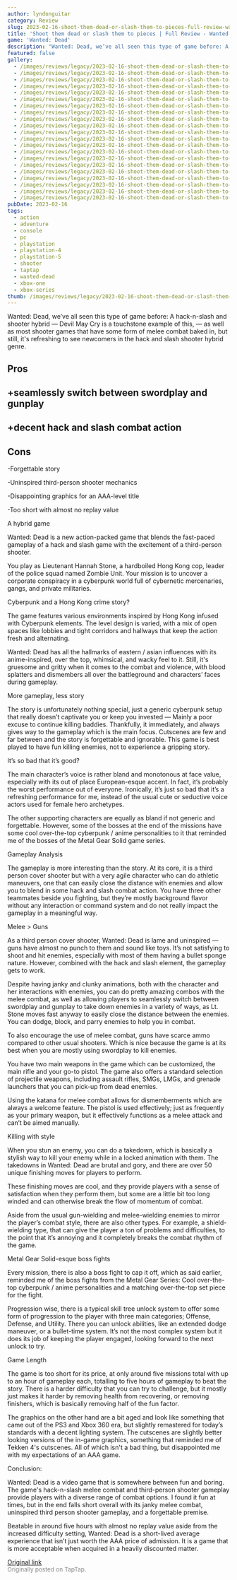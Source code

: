```yaml
---
author: lyndonguitar
category: Review
slug: 2023-02-16-shoot-them-dead-or-slash-them-to-pieces-full-review-wanted-dead
title: 'Shoot them dead or slash them to pieces | Full Review - Wanted: Dead'
game: 'Wanted: Dead'
description: "Wanted: Dead, we’ve all seen this type of game before: A hack-n-slash and shooter hybrid — Devil May Cry is a touchstone example of this, — as well as most shooter games that have some form of melee combat baked in, but still, it's refreshing to see newcomers in the hack and slash shooter hybrid genre."
featured: false
gallery:
  - /images/reviews/legacy/2023-02-16-shoot-them-dead-or-slash-them-to-pieces--full-review---wanted-dead-0.avif
  - /images/reviews/legacy/2023-02-16-shoot-them-dead-or-slash-them-to-pieces--full-review---wanted-dead-1.avif
  - /images/reviews/legacy/2023-02-16-shoot-them-dead-or-slash-them-to-pieces--full-review---wanted-dead-2.avif
  - /images/reviews/legacy/2023-02-16-shoot-them-dead-or-slash-them-to-pieces--full-review---wanted-dead-3.avif
  - /images/reviews/legacy/2023-02-16-shoot-them-dead-or-slash-them-to-pieces--full-review---wanted-dead-4.avif
  - /images/reviews/legacy/2023-02-16-shoot-them-dead-or-slash-them-to-pieces--full-review---wanted-dead-5.avif
  - /images/reviews/legacy/2023-02-16-shoot-them-dead-or-slash-them-to-pieces--full-review---wanted-dead-6.avif
  - /images/reviews/legacy/2023-02-16-shoot-them-dead-or-slash-them-to-pieces--full-review---wanted-dead-7.avif
  - /images/reviews/legacy/2023-02-16-shoot-them-dead-or-slash-them-to-pieces--full-review---wanted-dead-8.avif
  - /images/reviews/legacy/2023-02-16-shoot-them-dead-or-slash-them-to-pieces--full-review---wanted-dead-9.avif
  - /images/reviews/legacy/2023-02-16-shoot-them-dead-or-slash-them-to-pieces--full-review---wanted-dead-10.avif
  - /images/reviews/legacy/2023-02-16-shoot-them-dead-or-slash-them-to-pieces--full-review---wanted-dead-11.avif
  - /images/reviews/legacy/2023-02-16-shoot-them-dead-or-slash-them-to-pieces--full-review---wanted-dead-12.avif
  - /images/reviews/legacy/2023-02-16-shoot-them-dead-or-slash-them-to-pieces--full-review---wanted-dead-13.avif
  - /images/reviews/legacy/2023-02-16-shoot-them-dead-or-slash-them-to-pieces--full-review---wanted-dead-14.avif
  - /images/reviews/legacy/2023-02-16-shoot-them-dead-or-slash-them-to-pieces--full-review---wanted-dead-15.avif
  - /images/reviews/legacy/2023-02-16-shoot-them-dead-or-slash-them-to-pieces--full-review---wanted-dead-16.avif
  - /images/reviews/legacy/2023-02-16-shoot-them-dead-or-slash-them-to-pieces--full-review---wanted-dead-17.avif
  - /images/reviews/legacy/2023-02-16-shoot-them-dead-or-slash-them-to-pieces--full-review---wanted-dead-18.avif
  - /images/reviews/legacy/2023-02-16-shoot-them-dead-or-slash-them-to-pieces--full-review---wanted-dead-19.avif
  - /images/reviews/legacy/2023-02-16-shoot-them-dead-or-slash-them-to-pieces--full-review---wanted-dead-20.avif
pubDate: 2023-02-16
tags:
  - action
  - adventure
  - console
  - pc
  - playstation
  - playstation-4
  - playstation-5
  - shooter
  - taptap
  - wanted-dead
  - xbox-one
  - xbox-series
thumb: /images/reviews/legacy/2023-02-16-shoot-them-dead-or-slash-them-to-pieces--full-review---wanted-dead-0.avif
---
```


Wanted: Dead, we’ve all seen this type of game before: A hack-n-slash and shooter hybrid — Devil May Cry is a touchstone example of this, — as well as most shooter games that have some form of melee combat baked in, but still, it's refreshing to see newcomers in the hack and slash shooter hybrid genre.




## Pros



## +seamlessly switch between swordplay and gunplay


## +decent hack and slash combat action




## Cons


-Forgettable story

-Uninspired third-person shooter mechanics

-Disappointing graphics for an AAA-level title

-Too short with almost no replay value

A hybrid game

Wanted: Dead is a new action-packed game that blends the fast-paced gameplay of a hack and slash game with the excitement of a third-person shooter.

You play as Lieutenant Hannah Stone, a hardboiled Hong Kong cop, leader of the police squad named Zombie Unit. Your mission is to uncover a corporate conspiracy in a cyberpunk world full of cybernetic mercenaries, gangs, and private militaries.

Cyberpunk and a Hong Kong crime story?

The game features various environments inspired by Hong Kong infused with Cyberpunk elements. The level design is varied, with a mix of open spaces like lobbies and tight corridors and hallways that keep the action fresh and alternating.

Wanted: Dead has all the hallmarks of eastern / asian influences with its anime-inspired, over the top, whimsical, and wacky feel to it. Still, it's gruesome and gritty when it comes to the combat and violence, with blood splatters and dismembers all over the battleground and characters’ faces during gameplay.

More gameplay, less story

The story is unfortunately nothing special, just a generic cyberpunk setup that really doesn’t captivate you or keep you invested — Mainly a poor excuse to continue killing baddies. Thankfully, it immediately, and always gives way to the gameplay which is the main focus. Cutscenes are few and far between and the story is forgettable and ignorable. This game is best played to have fun killing enemies, not to experience a gripping story.

It’s so bad that it’s good?

The main character’s voice is rather bland and monotonous at face value, especially with its out of place European-esque accent. In fact, it’s probably the worst performance out of everyone. Ironically, it’s just so bad that it’s a refreshing performance for me, instead of the usual cute or seductive voice actors used for female hero archetypes.

The other supporting characters are equally as bland if not generic and forgettable. However, some of the bosses at the end of the missions have some cool over-the-top cyberpunk / anime personalities to it that reminded me of the bosses of the Metal Gear Solid game series.

Gameplay Analysis

The gameplay is more interesting than the story. At its core, it is a third person cover shooter but with a very agile character who can do athletic maneuvers, one that can easily close the distance with enemies and allow you to blend in some hack and slash combat action. You have three other teammates beside you fighting, but they’re mostly background flavor without any interaction or command system and do not really impact the gameplay in a meaningful way.

Melee > Guns

As a third person cover shooter, Wanted: Dead is lame and uninspired — guns have almost no punch to them and sound like toys. It’s not satisfying to shoot and hit enemies, especially with most of them having a bullet sponge nature. However, combined with the hack and slash element, the gameplay gets to work.

Despite having janky and clunky animations, both with the character and her interactions with enemies, you can do pretty amazing combos with the melee combat, as well as allowing players to seamlessly switch between swordplay and gunplay to take down enemies in a variety of ways, as Lt. Stone moves fast anyway to easily close the distance between the enemies. You can dodge, block, and parry enemies to help you in combat.

To also encourage the use of melee combat, guns have scarce ammo compared to other usual shooters. Which is nice because the game is at its best when you are mostly using swordplay to kill enemies.

You have two main weapons in the game which can be customized, the main rifle and your go-to pistol. The game also offers a standard selection of projectile weapons, including assault rifles, SMGs, LMGs, and grenade launchers that you can pick-up from dead enemies.

Using the katana for melee combat allows for dismemberments which are always a welcome feature. The pistol is used effectively; just as frequently as your primary weapon, but it effectively functions as a melee attack and can’t be aimed manually.

Killing with style

When you stun an enemy, you can do a takedown, which is basically a stylish way to kill your enemy while in a locked animation with them. The takedowns in Wanted: Dead are brutal and gory, and there are over 50 unique finishing moves for players to perform.

These finishing moves are cool, and they provide players with a sense of satisfaction when they perform them, but some are a little bit too long winded and can otherwise break the flow of momentum of combat.

Aside from the usual gun-wielding and melee-wielding enemies to mirror the player’s combat style, there are also other types. For example, a shield-wielding type, that can give the player a ton of problems and difficulties, to the point that it’s annoying and it completely breaks the combat rhythm of the game.

Metal Gear Solid-esque boss fights

Every mission, there is also a boss fight to cap it off, which as said earlier, reminded me of the boss fights from the Metal Gear Series: Cool over-the-top cyberpunk / anime personalities and a matching over-the-top set piece for the fight.

Progression wise, there is a typical skill tree unlock system to offer some form of progression to the player with three main categories; Offense, Defense, and Utility. There you can unlock abilities, like an extended dodge maneuver, or a bullet-time system. It’s not the most complex system but it does its job of keeping the player engaged, looking forward to the next unlock to try.

Game Length

The game is too short for its price, at only around five missions total with up to an hour of gameplay each, totalling to five hours of gameplay to beat the story.  There is a harder difficulty that you can try to challenge, but it mostly just makes it harder by removing health from recovering, or removing finishers, which is basically removing half of the fun factor.

The graphics on the other hand are a bit aged and look like something that came out of the PS3 and Xbox 360 era, but slightly remastered for today’s standards with a decent lighting system. The cutscenes are slightly better looking versions of the in-game graphics, something that reminded me of Tekken 4's cutscenes. All of which isn't a bad thing, but disappointed me with my expectations of an AAA game.

Conclusion:

Wanted: Dead is a video game that is somewhere between fun and boring. The game's hack-n-slash melee combat and third-person shooter gameplay provide players with a diverse range of combat options. I found it fun at times, but in the end falls short overall with its janky melee combat, uninspired third person shooter gameplay, and a forgettable premise.

Beatable in around five hours with almost no replay value aside from the increased difficulty setting, Wanted: Dead is a short-lived average experience that isn’t just worth the AAA price of admission. It is a game that is more acceptable when acquired in a heavily discounted matter.

[Original link](https://www.taptap.io/post/4548170)<br><span style="font-size: 0.95em; color: #888;">Originally posted on TapTap.</span>